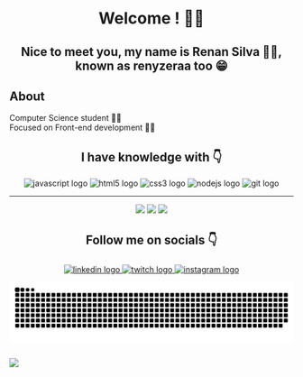 <h1 align="center">Welcome ! 👊🤙</h1>

<h2 align="center">Nice to meet you, my name is Renan Silva 👋😄, known as renyzeraa too 😁</h2>

<h2 align="left">About</h2>

<p align="left">Computer Science student 👨‍🎓 <br>Focused on Front-end development 👨‍💻</p>

<h2 align="center">I have knowledge with 👇</h2>

<div align="center">
  <img src="https://cdn.jsdelivr.net/gh/devicons/devicon/icons/javascript/javascript-original.svg" height="40" width="52" alt="javascript logo"  />
  <img src="https://cdn.jsdelivr.net/gh/devicons/devicon/icons/html5/html5-original.svg" height="40" width="52" alt="html5 logo"  />
  <img src="https://cdn.jsdelivr.net/gh/devicons/devicon/icons/css3/css3-original.svg" height="40" width="52" alt="css3 logo"  />
  <img src="https://cdn.jsdelivr.net/gh/devicons/devicon/icons/nodejs/nodejs-original.svg" height="40" width="52" alt="nodejs logo"  />
  <img src="https://cdn.jsdelivr.net/gh/devicons/devicon/icons/git/git-original.svg" height="40" width="52" alt="git logo"  />

<hr>
  
![](https://github-readme-stats.vercel.app/api?username=renyzeraa&theme=dark&hide_border=false&include_all_commits=false&count_private=false)
![](https://github-readme-streak-stats.herokuapp.com/?user=renyzeraa&theme=dark&hide_border=false)
![](https://github-readme-stats.vercel.app/api/top-langs/?username=renyzeraa&theme=dark&hide_border=false&include_all_commits=false&count_private=false&layout=compact)

</div>

###

<h2 align="center">Follow me on socials 👇</h2>

###

<div align="center">
  <a href="https://www.linkedin.com/in/renan-silva-307733224/" target="_blank">
    <img src="https://raw.githubusercontent.com/maurodesouza/profile-readme-generator/master/src/assets/icons/social/linkedin/default.svg" width="52" height="40" alt="linkedin logo"  />
  </a>
  <a href="https://www.twitch.tv/RENYZERAA" target="_blank">
    <img src="https://raw.githubusercontent.com/maurodesouza/profile-readme-generator/master/src/assets/icons/social/twitch/default.svg" width="52" height="40" alt="twitch logo"  />
  </a>
  <a href="https://www.instagram.com/renyzeraa" target="_blank">
    <img src="https://raw.githubusercontent.com/maurodesouza/profile-readme-generator/master/src/assets/icons/social/instagram/default.svg" width="52" height="40" alt="instagram logo"  />
  </a>
  
  ![Snake animation](https://github.com/renyzeraa/renyzeraa/blob/output/github-contribution-grid-snake.svg)
</div>

###

<img align="left" src="https://profile-counter.glitch.me/renyzeraa/count.svg?"  />

###
